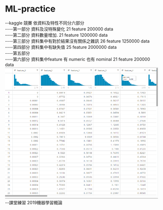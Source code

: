 # ML-practice
--kaggle 競賽 依資料及特性不同分六部分  
----第一部分 資料及沒特殊變化  21 feature 200000 data   
----第二部分 資料數量增加.  21 feature 1200000 data   
----第三部分 資料集中有對於結果沒有關係之雜訊  26 feature 1250000 data     
----第四部分 資料集中有缺失值 25 feature 2000000 data   
----第五部分  
----第六部分 資料集中feature 有 numeric 也有 nominal 21 feature 200000 data  
![model performance](/kaggle.png)
--課堂練習 2019機器學習概論



